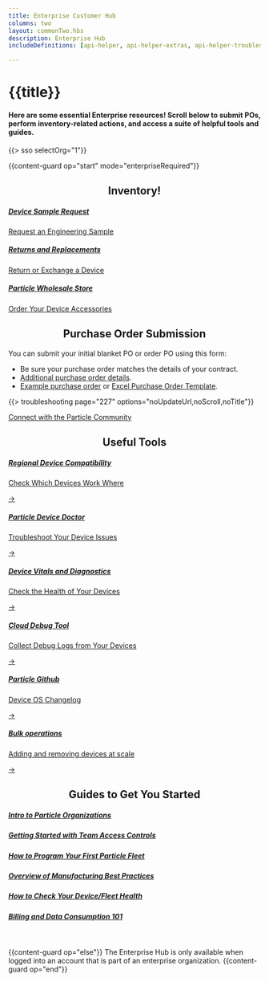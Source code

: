 ```yaml
---
title: Enterprise Customer Hub
columns: two
layout: commonTwo.hbs
description: Enterprise Hub
includeDefinitions: [api-helper, api-helper-extras, api-helper-troubleshooting]

---
```


# {{title}}
<h4>Here are some essential Enterprise resources! Scroll below to submit POs, perform inventory-related actions, and access a suite of helpful tools and guides.</h4>
{{> sso selectOrg="1"}}

{{content-guard op="start" mode="enterpriseRequired"}}



<h2 style="text-align:center;">Inventory!</h2>
<div class="containerInv">
    <div class="itemInv">
        <a class = "aHub" href="/troubleshooting/troubleshooting/?p=11779868461851" >
            <h5 class = "h5Hub">Device Sample Request</h5>
            <span class="itemInvTip">Request an Engineering Sample</span>
        </a>
    </div>
    <div class="itemInv">
        <a class = "aHub" href="/scaling/quick-start-guide/returns/" >
            <h5 class = "h5Hub" >Returns and Replacements</h5>
            <span class="itemInvTip">Return or Exchange a Device</span>
        </a>
    </div>
    <div class="itemInv">
        <a  class = "aHub" href="#https://wholesale.particle.io/" >
            <h5 class = "h5Hub">Particle Wholesale Store</h5>
            <span class="itemInvTip">Order Your Device Accessories</span>
        </a>
    </div>
</div>

<h2 style="text-align:center;"> Purchase Order Submission</h2>
<p style="tect-align: center">
You can submit your initial blanket PO or order PO using this form:

- Be sure your purchase order matches the details of your contract.
- [Additional purchase order details](/scaling/quick-start-guide/enterprise-order-placement/).
- [Example purchase order](/assets/images/support/Screen_Shot_2022-01-24_at_11.09.03_AM.png) or [Excel Purchase Order Template](/assets/files/enterprise-order-template.xlsx).
</p>

{{> troubleshooting page="227" options="noUpdateUrl,noScroll,noTitle"}}
&nbsp;
<div class="containerCommunity">
     <div class="itemCommunity">
        <a class = "aHub" href="www.community.particle.io" >
            Connect with the Particle Community
        </a>
    </div>  
</div>

<h2 style="text-align:center;">Useful Tools</h2>
<div class="containerTool">
    <a class="card aHub" href="/reference/cellular/cellular-carriers/">
        <h5 class = "h5Hub">Regional Device Compatibility</h5>
        <p class="small  pHub">Check Which Devices Work Where</p>
         <div class="dimmer"></div>
        <div class="go-corner" href="#">
            <div class="go-arrow">
                →
            </div>
        </div>
  </a>
  <a class="card aHub" href="/tools/doctor/">
    <h5 class = "h5Hub">Particle Device Doctor</h5>
    <p class="small pHub">Troubleshoot Your Device Issues</p>
    <div class="go-corner" href="#">
      <div class="go-arrow">
        →
      </div>
    </div>
  </a>
  
  <a class="card aHub" href="/getting-started/console/device-vitals/">
    <h5 class = "h5Hub">Device Vitals and Diagnostics</h5>
    <p class="small pHub">Check the Health of Your Devices</p>
    <div class="go-corner" href="#">
      <div class="go-arrow">
        →
      </div>
    </div>
  </a>
      <a class="card aHub" href="/troubleshooting/connectivity/cloud-debug/">
        <h5 class = "h5Hub">Cloud Debug Tool</h5>
        <p class="small  pHub">Collect Debug Logs from Your Devices</p>
         <div class="dimmer"></div>
        <div class="go-corner" href="#">
            <div class="go-arrow">
                →
            </div>
        </div>
  </a>
  <a class="card aHub" href="https://github.com/particle-iot/releases/">
    <h5 class = "h5Hub">Particle Github</h5>
    <p class="small pHub">Device OS Changelog</p>
    <div class="go-corner" href="#">
      <div class="go-arrow">
        →
      </div>
    </div>
  </a>
  
  <a class="card aHub" href="/scaling/quick-start-guide/bulk-device-operations">
    <h5 class = "h5Hub">Bulk operations</h5>
    <p class="small pHub">Adding and removing devices at scale</p>
    <div class="go-corner" href="#">
      <div class="go-arrow">
        →
      </div>
    </div>
  </a>
</div>

<h2 style="text-align:center;">Guides to Get You Started </h2>
<div class="container">
    <div class="item">
        <a  class = "aHub" href="/scaling/quick-start-guide/organizations/" >
            <h5 class = "h5Hub">Intro to Particle Organizations</h5>
        </a>
    </div>
    <div class="item">
        <a class = "aHub" href="/getting-started/setup/accounts/" >
            <h5 class = "h5Hub">Getting Started with Team Access Controls</h5>
        </a>
    </div>
    <div class="item">
        <a class = "aHub" href="/getting-started/setup/accounts/" >
            <h5 class = "h5Hub">How to Program Your First Particle Fleet</h5>
        </a>
    </div>
    <div class="item">
        <a class = "aHub" href="/scaling/quick-start-guide/organizations/" >
            <h5 class = "h5Hub">Overview of Manufacturing Best Practices</h5>
        </a>
    </div>
    <div class="item">
        <a class = "aHub" href="/getting-started/console/fleet-health/" >
            <h5 class = "h5Hub">How to Check Your Device/Fleet Health</h5>
        </a>
    </div>
        <div class="item">
        <a class = "aHub" href="/scaling/quick-start-guide/billing/" >
            <h5 class = "h5Hub" >Billing and Data Consumption 101</h5>
        </a>
    </div>
</div>
<br>



{{content-guard op="else"}}
The Enterprise Hub is only available when logged into an account that is part of an enterprise organization.
{{content-guard op="end"}}




